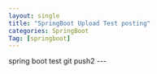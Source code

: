 ```yaml
---
layout: single
title: "SpringBoot Upload Test posting"
categories: SpringBoot
Tag: [springboot]
---
```

<link rel="short icon" href="#">
spring boot test git push2
---

